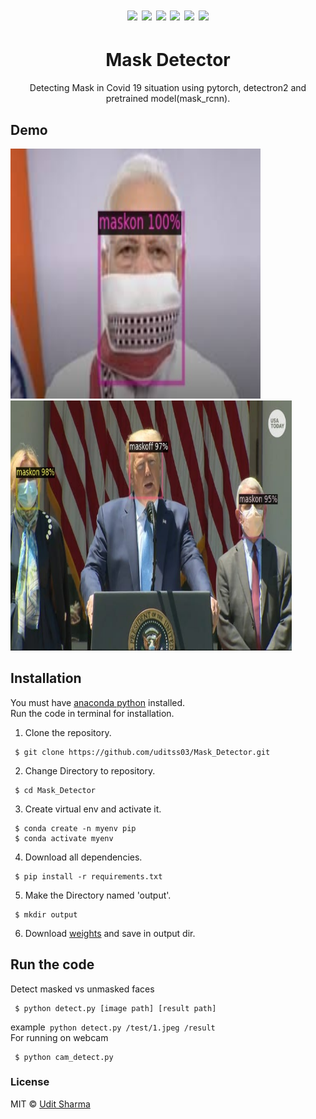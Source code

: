 <h1 align="center"><img src=https://img.shields.io/badge/python-v3.6+-blue.svg> <img src=https://img.shields.io/badge/pytorch-v%201.5-brightgreen> <a href="https://github.com/facebookresearch/detectron2"><img src=https://img.shields.io/badge/Detectron-2-lightgrey></a> <img src=https://img.shields.io/github/repo-size/uditss03/Mask_Detector> <img src=https://img.shields.io/github/license/uditss03/Mask_Detector> <a href="https://www.linkedin.com/in/udit-sharma-662304158/"><img src=https://img.shields.io/badge/Linked-in-blue></a></h1>

<h1 align="center"> Mask Detector</h1>

<p align="center">Detecting Mask in Covid 19 situation using pytorch, detectron2 and pretrained model(mask_rcnn).</p>

## Demo

<img src="https://github.com/uditss03/Mask_Detector/blob/master/result/result_4.jpeg?raw=true" width="400" height="400"> <img src="https://github.com/uditss03/Mask_Detector/blob/master/result/result_3.jpg?raw=true" width="450" height="400">
 
## Installation
You must have <a href="https://www.anaconda.com/">anaconda python</a> installed.<br>
Run the code in terminal for installation.
1. Clone the repository.
```
 $ git clone https://github.com/uditss03/Mask_Detector.git
 ```
2. Change Directory to repository.
```
 $ cd Mask_Detector
```
3. Create virtual env and activate it.
``` 
 $ conda create -n myenv pip
 $ conda activate myenv
```
4. Download all dependencies.
```
 $ pip install -r requirements.txt
```
5. Make the Directory named 'output'.
```
 $ mkdir output
```
6. Download <a href="https://drive.google.com/file/d/1-C_vWLOaP98uIqDJ3uEZsP4EaTwWcz3B/view?usp=sharing">weights</a> and save in output dir.

## Run the code

Detect masked vs unmasked faces
```
 $ python detect.py [image path] [result path]
```
 example``` python detect.py /test/1.jpeg /result```<br>
For running on webcam
```
 $ python cam_detect.py
 ```
 ### License
 MIT © [Udit Sharma](https://github.com/uditss03/Mask_Detector/blob/master/LICENSE)
